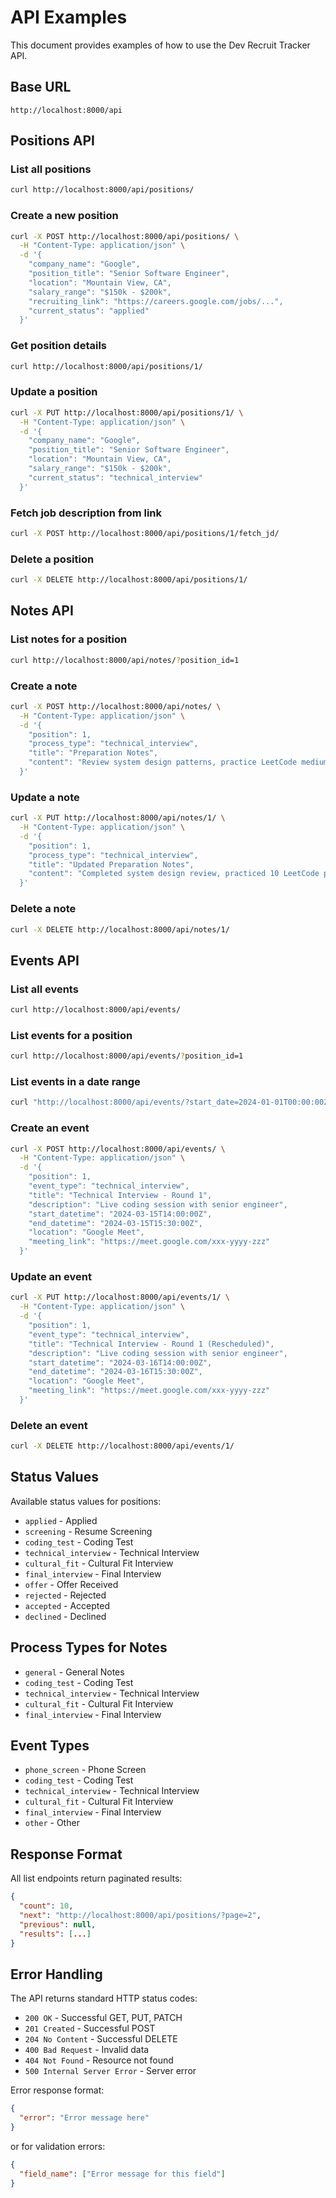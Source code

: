 # API Examples

This document provides examples of how to use the Dev Recruit Tracker API.

## Base URL
```
http://localhost:8000/api
```

## Positions API

### List all positions
```bash
curl http://localhost:8000/api/positions/
```

### Create a new position
```bash
curl -X POST http://localhost:8000/api/positions/ \
  -H "Content-Type: application/json" \
  -d '{
    "company_name": "Google",
    "position_title": "Senior Software Engineer",
    "location": "Mountain View, CA",
    "salary_range": "$150k - $200k",
    "recruiting_link": "https://careers.google.com/jobs/...",
    "current_status": "applied"
  }'
```

### Get position details
```bash
curl http://localhost:8000/api/positions/1/
```

### Update a position
```bash
curl -X PUT http://localhost:8000/api/positions/1/ \
  -H "Content-Type: application/json" \
  -d '{
    "company_name": "Google",
    "position_title": "Senior Software Engineer",
    "location": "Mountain View, CA",
    "salary_range": "$150k - $200k",
    "current_status": "technical_interview"
  }'
```

### Fetch job description from link
```bash
curl -X POST http://localhost:8000/api/positions/1/fetch_jd/
```

### Delete a position
```bash
curl -X DELETE http://localhost:8000/api/positions/1/
```

## Notes API

### List notes for a position
```bash
curl http://localhost:8000/api/notes/?position_id=1
```

### Create a note
```bash
curl -X POST http://localhost:8000/api/notes/ \
  -H "Content-Type: application/json" \
  -d '{
    "position": 1,
    "process_type": "technical_interview",
    "title": "Preparation Notes",
    "content": "Review system design patterns, practice LeetCode medium problems, study company tech stack"
  }'
```

### Update a note
```bash
curl -X PUT http://localhost:8000/api/notes/1/ \
  -H "Content-Type: application/json" \
  -d '{
    "position": 1,
    "process_type": "technical_interview",
    "title": "Updated Preparation Notes",
    "content": "Completed system design review, practiced 10 LeetCode problems"
  }'
```

### Delete a note
```bash
curl -X DELETE http://localhost:8000/api/notes/1/
```

## Events API

### List all events
```bash
curl http://localhost:8000/api/events/
```

### List events for a position
```bash
curl http://localhost:8000/api/events/?position_id=1
```

### List events in a date range
```bash
curl "http://localhost:8000/api/events/?start_date=2024-01-01T00:00:00Z&end_date=2024-12-31T23:59:59Z"
```

### Create an event
```bash
curl -X POST http://localhost:8000/api/events/ \
  -H "Content-Type: application/json" \
  -d '{
    "position": 1,
    "event_type": "technical_interview",
    "title": "Technical Interview - Round 1",
    "description": "Live coding session with senior engineer",
    "start_datetime": "2024-03-15T14:00:00Z",
    "end_datetime": "2024-03-15T15:30:00Z",
    "location": "Google Meet",
    "meeting_link": "https://meet.google.com/xxx-yyyy-zzz"
  }'
```

### Update an event
```bash
curl -X PUT http://localhost:8000/api/events/1/ \
  -H "Content-Type: application/json" \
  -d '{
    "position": 1,
    "event_type": "technical_interview",
    "title": "Technical Interview - Round 1 (Rescheduled)",
    "description": "Live coding session with senior engineer",
    "start_datetime": "2024-03-16T14:00:00Z",
    "end_datetime": "2024-03-16T15:30:00Z",
    "location": "Google Meet",
    "meeting_link": "https://meet.google.com/xxx-yyyy-zzz"
  }'
```

### Delete an event
```bash
curl -X DELETE http://localhost:8000/api/events/1/
```

## Status Values

Available status values for positions:
- `applied` - Applied
- `screening` - Resume Screening
- `coding_test` - Coding Test
- `technical_interview` - Technical Interview
- `cultural_fit` - Cultural Fit Interview
- `final_interview` - Final Interview
- `offer` - Offer Received
- `rejected` - Rejected
- `accepted` - Accepted
- `declined` - Declined

## Process Types for Notes

- `general` - General Notes
- `coding_test` - Coding Test
- `technical_interview` - Technical Interview
- `cultural_fit` - Cultural Fit Interview
- `final_interview` - Final Interview

## Event Types

- `phone_screen` - Phone Screen
- `coding_test` - Coding Test
- `technical_interview` - Technical Interview
- `cultural_fit` - Cultural Fit Interview
- `final_interview` - Final Interview
- `other` - Other

## Response Format

All list endpoints return paginated results:

```json
{
  "count": 10,
  "next": "http://localhost:8000/api/positions/?page=2",
  "previous": null,
  "results": [...]
}
```

## Error Handling

The API returns standard HTTP status codes:

- `200 OK` - Successful GET, PUT, PATCH
- `201 Created` - Successful POST
- `204 No Content` - Successful DELETE
- `400 Bad Request` - Invalid data
- `404 Not Found` - Resource not found
- `500 Internal Server Error` - Server error

Error response format:
```json
{
  "error": "Error message here"
}
```

or for validation errors:
```json
{
  "field_name": ["Error message for this field"]
}
```
